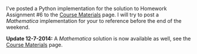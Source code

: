 <!--
.. title: Assignment 6 Solution posted
.. slug: assignment-6-solution-posted
.. date: 2014-12-05 17:39:46 UTC-06:00
.. tags: 
.. link: 
.. description: 
.. type: text
-->

I've posted a Python implementation for the solution to Homework Assignment #6 to the [Course Materials](/course-mat/) page.  I will try to post a *Mathematica* implementation for your to reference before the end of the weekend.

**Update 12-7-2014:** A *Mathematica* solution is now available as well, see the [Course Materials](/course-mat/) page.
